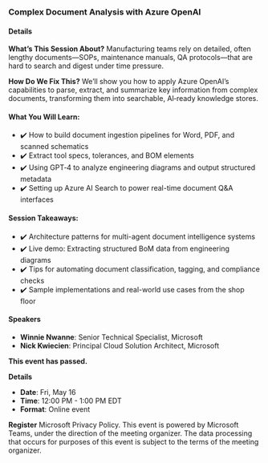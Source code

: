 ### **Complex Document Analysis with Azure OpenAI**

#### **Details**

**What’s This Session About?**
Manufacturing teams rely on detailed, often lengthy documents—SOPs, maintenance manuals, QA protocols—that are hard to search and digest under time pressure.

**How Do We Fix This?**
We’ll show you how to apply Azure OpenAI’s capabilities to parse, extract, and summarize key information from complex documents, transforming them into searchable, AI‑ready knowledge stores.

#### **What You Will Learn:**
- ✔️ How to build document ingestion pipelines for Word, PDF, and scanned schematics
- ✔️ Extract tool specs, tolerances, and BOM elements
- ✔️ Using GPT‑4 to analyze engineering diagrams and output structured metadata
- ✔️ Setting up Azure AI Search to power real-time document Q&A interfaces

#### **Session Takeaways:**
- ✔️ Architecture patterns for multi-agent document intelligence systems
- ✔️ Live demo: Extracting structured BoM data from engineering diagrams
- ✔️ Tips for automating document classification, tagging, and compliance checks
- ✔️ Sample implementations and real-world use cases from the shop floor

#### **Speakers**
- **Winnie Nwanne**: Senior Technical Specialist, Microsoft
- **Nick Kwiecien**: Principal Cloud Solution Architect, Microsoft

**This event has passed.**

**Details**
- **Date**: Fri, May 16
- **Time**: 12:00 PM - 1:00 PM EDT
- **Format**: Online event

**Register**
Microsoft Privacy Policy. This event is powered by Microsoft Teams, under the direction of the meeting organizer. The data processing that occurs for purposes of this event is subject to the terms of the meeting organizer.
